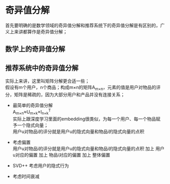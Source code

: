 奇异值分解
====
首先要明确的是数学领域的奇异值分解和推荐系统下的奇异值分解是有区别的，广义上来讲都算作是奇异值分解；

## 数学上的奇异值分解

## 推荐系统中的奇异值分解
实际上来讲，这里叫矩阵分解更合适一些；<br>
假设有m个用户，n个商品；构成m×n的矩阵A<sub>m×n</sub>，元素的值是用户对物品的评分，矩阵是稀疏的，因为大部分用户和产品并没有连接关系；
- 最简单的奇异值分解<br>
A<sub>m×n</sub>≈U<sub>m×k</sub>×I<sub>n×k</sub><sup>T</sup><br>
实际上跟深度学习里面的embedding很类似，为每一个用户、每一个物品赋予一个隐式向量；<br>
用户u对物品i的评分就是用户u的隐式向量和物品i的隐式向量的点积
- 考虑偏置<br>
用户u对物品i的评分就是用户u的隐式向量和物品i的隐式向量的点积 加上 用户u对应的偏置 加上 物品i对应的偏置 加上 整体偏置
- SVD++ 考虑用户的隐式行为<br>

- 考虑时间衰减

